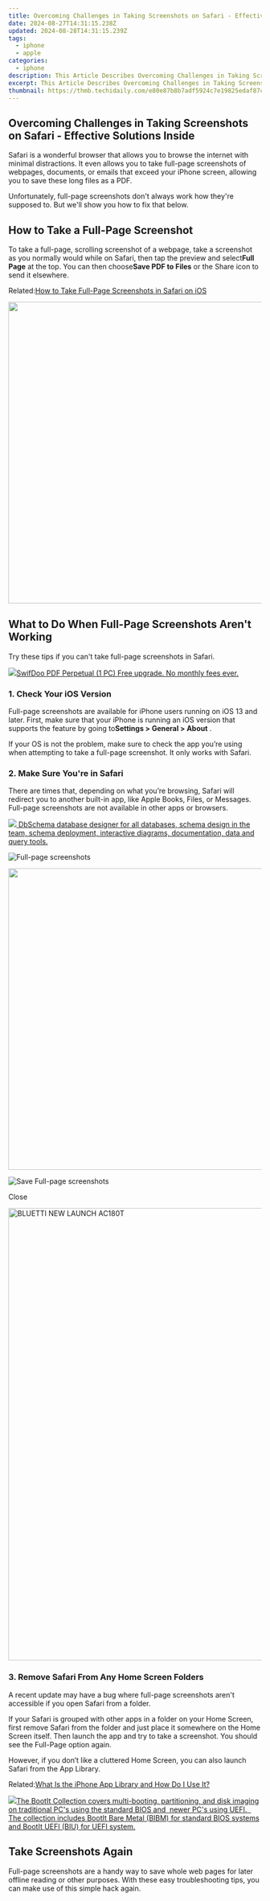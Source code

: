 ```yaml
---
title: Overcoming Challenges in Taking Screenshots on Safari - Effective Solutions Inside!
date: 2024-08-27T14:31:15.238Z
updated: 2024-08-28T14:31:15.239Z
tags:
  - iphone
  - apple
categories:
  - iphone
description: This Article Describes Overcoming Challenges in Taking Screenshots on Safari - Effective Solutions Inside!
excerpt: This Article Describes Overcoming Challenges in Taking Screenshots on Safari - Effective Solutions Inside!
thumbnail: https://thmb.techidaily.com/e80e87b8b7adf5924c7e19825edaf87c4a24e25709274277d78686c2fc4acab7.jpg
---
```


## Overcoming Challenges in Taking Screenshots on Safari - Effective Solutions Inside

 Safari is a wonderful browser that allows you to browse the internet with minimal distractions. It even allows you to take full-page screenshots of webpages, documents, or emails that exceed your iPhone screen, allowing you to save these long files as a PDF.

 Unfortunately, full-page screenshots don't always work how they're supposed to. But we'll show you how to fix that below.

## How to Take a Full-Page Screenshot

 To take a full-page, scrolling screenshot of a webpage, take a screenshot as you normally would while on Safari, then tap the preview and select**Full Page** at the top. You can then choose**Save PDF to Files** or the Share icon to send it elsewhere.

 Related:[How to Take Full-Page Screenshots in Safari on iOS](https://www.makeuseof.com/how-to-screenshot-full-webpage-safari-ios/)

<!-- affiliate ads begin -->
<a href="https://appsumo.8odi.net/c/5597632/2068411/7443" target="_top" id="2068411"><img src="//a.impactradius-go.com/display-ad/7443-2068411" border="0" alt="" width="1200" height="600"/></a><img height="0" width="0" src="https://appsumo.8odi.net/i/5597632/2068411/7443" style="position:absolute;visibility:hidden;" border="0" />
<!-- affiliate ads end -->
## What to Do When Full-Page Screenshots Aren't Working

Try these tips if you can't take full-page screenshots in Safari.

<!-- affiliate ads begin -->
<a href="https://purchase.swifdoo.com/order/checkout.php?PRODS=40002162&QTY=1&AFFILIATE=108875&CART=1"><img src="https://secure.avangate.com/images/merchant/8b932759a5a04ddb34bf79e3f9072e4b/products/1_Product%20box%20white-1024x1024.png" border="0">SwifDoo PDF Perpetual (1 PC) Free upgrade. No monthly fees ever. 
</a>
<!-- affiliate ads end -->
### 1\. Check Your iOS Version

 Full-page screenshots are available for iPhone users running on iOS 13 and later. First, make sure that your iPhone is running an iOS version that supports the feature by going to**Settings > General > About** .

 If your OS is not the problem, make sure to check the app you’re using when attempting to take a full-page screenshot. It only works with Safari.

### 2\. Make Sure You're in Safari

 There are times that, depending on what you’re browsing, Safari will redirect you to another built-in app, like Apple Books, Files, or Messages. Full-page screenshots are not available in other apps or browsers.

<!-- affiliate ads begin -->
<a href="https://shop.dbschema.com/order/checkout.php?PRODS=19867419&QTY=1&AFFILIATE=108875&CART=1"> <img src="https://secure.avangate.com/images/merchant/176b22bab4e94a28619ca2433b2ef241/products/1_icon256.png" border="0">
DbSchema database designer for all databases, schema design in the team, schema deployment, interactive diagrams, documentation, data and query tools. </a>
<!-- affiliate ads end -->
![Full-page screenshots](https://static1.makeuseofimages.com/wordpress/wp-content/uploads/2021/08/Full-page-screenshots.PNG)

<!-- affiliate ads begin -->
<a href="https://appsumo.8odi.net/c/5597632/2087389/7443" target="_top" id="2087389"><img src="//a.impactradius-go.com/display-ad/7443-2087389" border="0" alt="" width="1200" height="600"/></a><img height="0" width="0" src="https://appsumo.8odi.net/i/5597632/2087389/7443" style="position:absolute;visibility:hidden;" border="0" />
<!-- affiliate ads end -->
![Save Full-page screenshots](https://static1.makeuseofimages.com/wordpress/wp-content/uploads/2021/08/Save-Full-page-screenshots.PNG)

Close

<!-- affiliate ads begin -->
<a href="https://bluettide.pxf.io/c/5597632/2042332/17092" target="_top" id="2042332"><img src="//a.impactradius-go.com/display-ad/17092-2042332" border="0" alt="BLUETTI NEW LAUNCH AC180T" width="960" height="900"/></a><img height="0" width="0" src="https://imp.pxf.io/i/5597632/2042332/17092" style="position:absolute;visibility:hidden;" border="0" />
<!-- affiliate ads end -->
### 3\. Remove Safari From Any Home Screen Folders

 A recent update may have a bug where full-page screenshots aren't accessible if you open Safari from a folder.

 If your Safari is grouped with other apps in a folder on your Home Screen, first remove Safari from the folder and just place it somewhere on the Home Screen itself. Then launch the app and try to take a screenshot. You should see the Full-Page option again.

 However, if you don’t like a cluttered Home Screen, you can also launch Safari from the App Library.

 Related:[What Is the iPhone App Library and How Do I Use It?](https://www.makeuseof.com/iphone-app-library-use/)

<!-- affiliate ads begin -->
<a href="https://secure.2checkout.com/order/checkout.php?PRODS=45152810&QTY=1&AFFILIATE=108875&CART=1"> <img src="https://secure.avangate.com/images/merchant/842ca578342915ccb8ae069595ba7233/products/copy_bootit-ss1_178x139.jpg" border="0">The BootIt Collection covers multi-booting, partitioning, and disk imaging on traditional PC's using the standard BIOS and  newer PC's using UEFI.   The collection includes BootIt Bare Metal (BIBM) for standard BIOS systems and BootIt UEFI (BIU) for UEFI system. 
</a>
<!-- affiliate ads end -->
## Take Screenshots Again

 Full-page screenshots are a handy way to save whole web pages for later offline reading or other purposes. With these easy troubleshooting tips, you can make use of this simple hack again.


<ins class="adsbygoogle"
     style="display:block"
     data-ad-format="autorelaxed"
     data-ad-client="ca-pub-7571918770474297"
     data-ad-slot="1223367746"></ins>



<ins class="adsbygoogle"
     style="display:block"
     data-ad-client="ca-pub-7571918770474297"
     data-ad-slot="8358498916"
     data-ad-format="auto"
     data-full-width-responsive="true"></ins>




